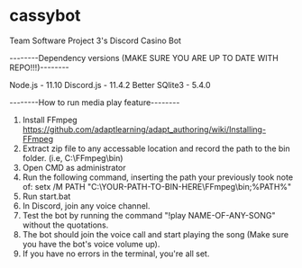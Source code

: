 # cassybot
Team Software Project 3's Discord Casino Bot

--------Dependency versions (MAKE SURE YOU ARE UP TO DATE WITH REPO!!!)--------

Node.js - 11.10
Discord.js - 11.4.2
Better SQlite3 - 5.4.0


--------How to run media play feature--------
1. Install FFmpeg https://github.com/adaptlearning/adapt_authoring/wiki/Installing-FFmpeg
2. Extract zip file to any accessable location and record the path to the bin folder. (i.e, C:\FFmpeg\bin)
3. Open CMD as administrator
4. Run the following command, inserting the path your previously took note of: 
	setx /M PATH "C:\YOUR-PATH-TO-BIN-HERE\FFmpeg\bin;%PATH%"
5. Run start.bat
6. In Discord, join any voice channel.
7. Test the bot by running the command "!play NAME-OF-ANY-SONG" without the quotations.
8. The bot should join the voice call and start playing the song (Make sure you have the bot's voice volume up).
9. If you have no errors in the terminal, you're all set.
